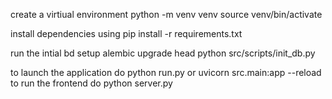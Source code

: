 create a virtiual environment
python -m venv venv
source venv/bin/activate 

install dependencies using pip install -r requirements.txt

run the intial bd setup
alembic upgrade head
python src/scripts/init_db.py

to launch the application do python run.py or uvicorn src.main:app --reload
to run the frontend do python server.py

